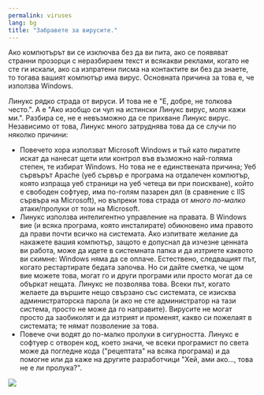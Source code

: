 ```yaml
---
permalink: viruses
lang: bg
title: "Забравете за вирусите."
---
```


Ако компютърът ви се изключва без да ви пита, ако се появяват странни прозорци с неразбираем текст и всякакви реклами, когато не сте ги искали, ако са изпратени писма на контактите ви без да знаете, то тогава вашият компютър има вирус. Основната причина за това е, че използва Windows.

Линукс рядко страда от вируси. И това не е "Е, добре, не толкова често.". А е "Ако изобщо си чул на истински Линукс вирус, моля кажи ми.". Разбира се, не е невъзможно да се прихване Линукс вирус. Независимо от това, Линукс много затруднява това да се случи по няколко причини:

<ul>

<li>Повечето хора използват Microsoft Windows и тъй като пиратите искат да нанесат щети или контрол във възможно най-голяма степен, те избират Windows. Но това не е единствената причина; Уеб сървърът Apache (уеб сървър е програма на отдалечен компютър, която изпраща уеб страници на уеб четеца ви при поискване), който е свободен софтуер, има по-голям пазарен дял (в сравнение с IIS сървъра на Microsoft), но въпреки това страда от <i>много по-малко</i> атаки/пролуки от този на Microsoft.</li>

<li>Линукс използва интелигентно управление на правата. В Windows вие (и всяка програма, която инсталирате) обикновено има правото да прави почти всичко на системата. Ако изпитвате желание да накажете вашия компютър, защото е допуснал да изчезне ценната ви работа, може да идете в системната папка и да изтриете каквото ви скимне: Windows няма да се оплаче. Естествено, следващият път, когато рестартирате бедата започва. Но си дайте сметка, че щом вие можете това, могат го и други програми или просто могат да се объркат нещата. Линукс не позволява това. Всеки път, когато желаете да вършите нещо свързано със системата, се изисква администраторска парола (и ако не сте администратор на тази система, просто не може да го направите). Вирусите не могат просто да заобиколят и да изтрият и променят, какво си пожелаят в системата; те нямат позволение за това.</li>

<li>Повече очи водят до по-малко пролуки в сигурността. Линукс е софтуер с отворен код, което значи, че всеки програмист по света може да погледне кода ("рецептата" на всяка програма) и да помогне или да каже на другите разработчици "Хей, ами ако..., това не е ли пролука?".</li>

</ul>

<img src="Images/viruses_thumb.png" />




